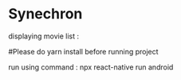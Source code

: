 # Synechron

displaying movie list :

#Please do yarn install before running project

run using command : npx react-native run android
